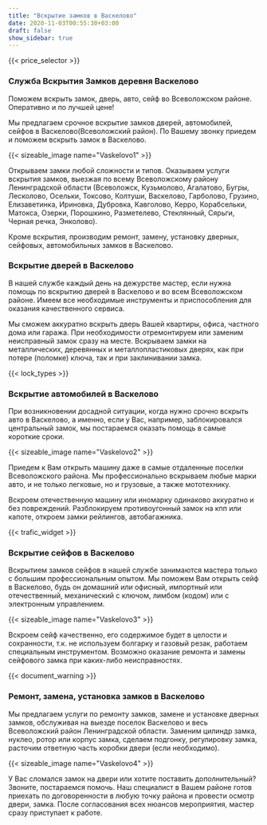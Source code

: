 ```yaml
---
title: "Вскрытие замков в Васкелово"
date: 2020-11-03T00:55:30+03:00
draft: false
show_sidebar: true
---
```

{{< price_selector >}}

### Служба Вскрытия Замков деревня Васкелово

Поможем вскрыть замок, дверь, авто, сейф во Всеволожском районе. Оперативно и по лучшей цене!

Мы предлагаем срочное вскрытие замков дверей, автомобилей, сейфов в Васкелово(Всеволожский район). По Вашему звонку приедем и поможем вскрыть замок в Васкелово. 

{{< sizeable_image name="Vaskelovo1" >}}

Открываем замки любой сложности и типов. Оказываем услуги вскрытия замков, выезжая по всему Всеволожскому району Ленинградской области (Всеволожск, Кузьмолово, Агалатово, Бугры, Лесколово, Осельки, Токсово, Колтуши, Васкелово, Гарболово, Грузино, Елизаветинка, Ириновка, Дубровка, Кавголово, Керро, Корабсельки, Матокса, Озерки, Порошкино, Разметелево, Стеклянный, Сярьги, Черная речка, Энколово). 

Кроме вскрытия, производим ремонт, замену, установку дверных, сейфовых, автомобильных замков в Васкелово.

### Вскрытие дверей в Васкелово

В нашей службе каждый день на дежурстве мастер, если нужна помощь по вскрытию дверей в Васкелово и во всем Всеволожском районе. Имеем все необходимые инструменты и приспособления для оказания качественного сервиса. 

Мы сможем аккуратно вскрыть дверь Вашей квартиры, офиса, частного дома или гаража. При необходимости отремонтируем или заменим неисправный замок сразу на месте. Вскрываем замки на металлических, деревянных и металлопластиковых дверях, как при потере (поломке) ключа, так и при заклинивании замка.

{{< lock_types >}}

### Вскрытие автомобилей в Васкелово

При возникновении досадной ситуации, когда нужно срочно вскрыть авто в Васкелово, а именно, если у Вас, например, заблокировался центральный замок, мы постараемся оказать помощь в самые короткие сроки. 

{{< sizeable_image name="Vaskelovo2" >}}

Приедем к Вам открыть машину даже в самые отдаленные поселки Всеволожского района. Мы профессионально вскрываем любые марки авто, и не только легковые, но и грузовые, а также мототехнику. 

Вскроем отечественную машину или иномарку одинаково аккуратно и без повреждений. Разблокируем противоугонный замок на кпп или капоте, откроем замки рейлингов, автобагажника.

{{< trafic_widget >}}

### Вскрытие сейфов в Васкелово

Вскрытием замков сейфов в нашей службе занимаются мастера только с большим профессиональным опытом. Мы поможем Вам открыть сейф в Васкелово, будь он домашний или офисный, импортный или отечественный, механический с ключом, лимбом (кодом) или с электронным управлением. 

{{< sizeable_image name="Vaskelovo3" >}}

Вскроем сейф качественно, его содержимое будет в целости и сохранности, т.к. не используем болгарку и газовый резак, работаем специальным инструментом. Возможно оказание ремонта и замены сейфового замка при каких-либо неисправностях.

{{< document_warning >}}

### Ремонт, замена, установка замков в Васкелово

Мы предлагаем услуги по ремонту замков, замене и установке дверных замков, обслуживая на выезде поселок Васкелово и весь Всеволожский район Ленинградской области. Заменим цилиндр замка, нуклео, ротор или корпус замка, сделаем подгонку, регулировку замка, расточим ответную часть коробки двери (если необходимо). 

{{< sizeable_image name="Vaskelovo4" >}}

У Вас сломался замок на двери или хотите поставить дополнительный? Звоните, постараемся помочь. Наш специалист в Вашем районе готов приехать по договоренности в любую точку района и провести осмотр двери, замка. После согласования всех нюансов мероприятия, мастер сразу приступает к работе.
